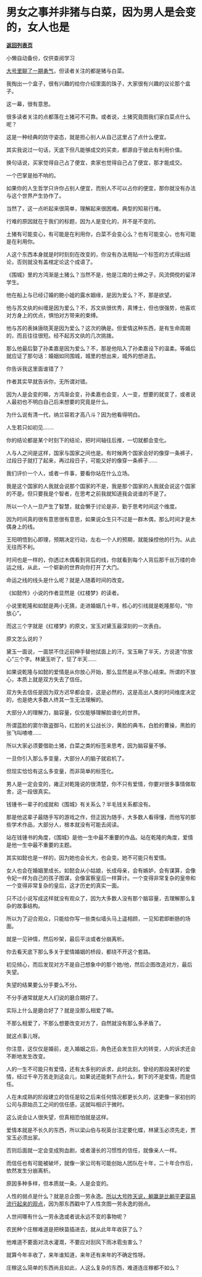 # 男女之事并非猪与白菜，因为男人是会变的，女人也是

[**返回列表页**](/gzh/记忆承载3)

小懒自动备份，仅供查阅学习

[大号里聊了一期勇气](https://mp.weixin.qq.com/s?__biz=MzU0MjYwNDU2Mw==&mid=2247499292&idx=2&sn=586b23853c7069b19f3e4019489e1957&chksm=fb1a9260cc6d1b76567296525a37dd35a67045c16b650a159279f8eb5a8d9ce64dffa375b7f8&token=487209335&lang=zh_CN&scene=21#wechat_redirect)，但读者关注的都是猪与白菜。  

  

我掏出一个盒子，很有兴趣的给你介绍里面的珠子，大家很有兴趣的议论那个盒子。  

  

这一幕，很有意思。  

  

很多读者关注的点都落在土猪可不可靠。或者说，土猪究竟图我们家白菜点什么呢？

  

这是一种经典的防守姿态，就是担心别人从自己这里占了点什么便宜。  

  

其实我说过一句话，天底下但凡能够成交的买卖，都源自于彼此有利用价值。  

  

换句话说，买家觉得自己占了便宜，卖家也觉得自己占了便宜，那才能成交。  

  

一个巴掌是拍不响的。  

  

如果你的人生哲学只许你占别人便宜，而别人不可以占你的便宜，那你就没有办法与这个世界产生协作了。  

  

当然了，这一点听起来很简单，理解起来很困难。典型的知易行难。

  

行难的原因就在于我们的标题，因为人是变化的，并不是不变的。

  

土猪有可能变心，有可能是在利用你，白菜不会变心么？也有可能变心，也有可能是在利用你。  

  

人这个东西本身就是时时刻刻在改变的，你没有办法用贴一个标签的方式得出结论，否则就没有盖棺定论这个成语了。  

  

《围城》里的方鸿渐是土猪么？当然不是，他是江南的士绅之子，风流倜傥的留洋学生。

  

他在船上与已经订婚的鲍小姐的露水姻缘，是因为爱么？不，那是欲望。

  

他与苏文纨的纠缠是因为爱么？不，苏文纨很优秀，真博士，但也很强势，他喜欢对方身上的优点，惧怕对方带来的束缚。

  

他与苏的表妹唐晓芙是因为爱么？这次的确是。但爱情这种东西，是有生命周期的，而且往往很短。经不起苏文纨的几次挑拨。

  

那么他最后娶了孙柔嘉是因为爱么？不，那是他陷入了孙柔嘉设下的温柔。等婚后就应证了那句话：婚姻如同围城，城里的想出来，城外的想进去。

  

你告诉我这里面谁错了？

  

作者其实早就告诉你，无所谓对错。

  

因为人是会变的嘛，方鸿渐会变，孙柔嘉也会变，人一变，想要的就变了，或者说人最初也不明白自己后来想要的究竟是什么。

  

为什么说有清一代，纳兰容若才高八斗？因为他看得明白。  

  

人生若只如初见.......  

  

你的结论都是某个时刻下的结论，把时间轴往后推，一切就都会变化。  

  

人与人之间是这样，国家与国家之间也是。有时候两个国家会好的像穿一条裤子，过段日子就打了起来，再过段日子，可能又好的像穿一条裤子......  

  

我们评价一个人，或者一件事，要看你站在什么立场。  

  

我是这个国家的人我就会说那个国家的不是，我是那个国家的人我就会说这个国家的不是。但只要我是个智者，在思考之前我就知道我会说谁的不是了。  

  

所以一个人一旦产生了智慧，就会懒于讨论是非，勤于思考时间这个维度。

  

因为时间真的很有意思很有意思，如果说众生只不过是一群木偶，那么时间才是木偶身上的线。

  

王阳明悟到心即理，预期决定行动，左右一个人的预期，就能操控他的行为。从此无往而不利。

  

时间也是一样的，你透过木偶看到背后的线，你就看到每个人背后那千丝万缕的命运之线，从此，一个崭新的世界向你打开了大门。  

  

命运之线的线头是什么呢？就是人随着时间的改变。  

  

《如懿传》小说的作者显然是《红楼梦》的读者。

  

小说里乾隆和如懿是两小无猜，走进婚姻几十年，核心的引线就是乾隆那句，“你放心”。

  

而这三个字就是《红楼梦》的原文，宝玉对黛玉最深刻的一次表白。

  

原文怎么说的？

  

黛玉一面说，一面禁不住近前伸手替他拭面上的汗。宝玉瞅了半天，方说道“你放心”三个字。林黛玉听了，怔了半天......

  

如果说乾隆与如懿的爱情是从你放心开始，那么显然是从不放心结束。所谓的不放心，本质上就是双方失去了信任。

  

双方失去信任是因为双方迟早都会变，这是必然的，这是高出人类的时间维度决定的，也是绝大多数人终其一生无法理解的。

  

大部分人的理解力，脑容量，仅仅能够理解脸谱化的世界。

  

所谓蓝脸的窦尔敦盗御马，红脸的关公战长沙，黄脸的典韦，白脸的曹操，黑脸的张飞叫喳喳......

  

所以大家必须要借助土猪，白菜之类的标签来思考，因为脑容量不够。  

  

一旦你引入那么多变量，大部分人的脑子就宕机了。

  

但现实恰恰有这么多变量，而非简单的标签化。

  

男人是一定会变的，雍正对乾隆说的很清楚，你不只有爱情，你要对很多事情做取舍，这一段很真实。

  

钱锺书一辈子的成就和《围城》有关系么？半毛钱关系都没有。

  

那是他这辈子最随手写的游戏之作，但正因为随手，大多数人看得懂，而他写的那些学术作品，大部分人，根本就没有可能去阅读。

  

站在钱锺书的角度，《围城》是他一生中最不重要的作品。站在乾隆的角度，爱情是他一生中最不重要的主题。

  

其实如懿也是一样的，因为她也会长大，也会变。她不可能只有爱情。

  

女人也会在婚姻里成长。如懿会从小姑娘，长成母亲，会有嫉妒，会有谋算，会像令妃一样为自己的孩子图谋，会像富察皇后一样算计。一个变得非常复杂的皇帝和一个变得非常复杂的皇后，这才历史的真实一面。

  

只不过小说写成这样就没有观众了，因为大多数人没有那个脑容量，去理解那么复杂的故事结构。

  

所以为了迎合观众，只能给你写一些类似墙头马上遥相顾，一见知君即断肠的场面。

  

就是一见钟情，然后吵架，最后平淡或者分崩离析。

  

你去看天底下那么多关于爱情婚姻的桥段，都绕不开这个套路。  

  

初见倾心，而后发现对方不是自己想象中的那个她/他，然后企图改造对方，最后失望。

  

失望的结果要么分手要么不分。  

  

不分手通常就是大人们说的磨合期好了。

  

实际上什么是磨合好了？就是没那么相爱了嘛。  

  

不那么相爱了，不那么想要改变对方了，自然就没有那么多矛盾了。

  

就这点事儿呀。

  

你注意，这仅仅是婚前，走入婚姻之后，角色还会发生巨大的转变，人的诉求还会不断地发生改变。  

  

人的一生不可能只有爱情，还有太多别的诉求，此时此刻，曾经的那段美好的爱情，经过千辛万苦走到这会儿，如果说还能剩下点什么，剩下的不是爱情，而是信任。

  

人在未成熟的阶段建立的信任是较之后来任何情况都更长久的，这更像一家初创的公司与原始员工之间的信任感，这就叫相识于微时。

  

这么说会让人很失望，但真相恐怕就是这样。

  

爱情本就是不长久的东西，所以梁山伯与祝英台注定要化蝶，林黛玉必须先走，贾宝玉必须出家。

  

否则后面就一定会变成狗血剧，或者漫长的习惯性的信任，就像亲人一样。

  

而信任也有可能被破坏，就像一家公司有可能创始人团队在十年，二十年合作后，依然发生分崩离析。

  

原因多种多样，但本质就一条，人是会变的。

  

人性的弱点是什么？就是总企图一劳永逸。[所以大号昨天说，躺赢是比躺平更容易流行起来的观点](https://mp.weixin.qq.com/s?__biz=MzU0MjYwNDU2Mw==&mid=2247499297&idx=2&sn=8306c7fc68230bded8b52e5ba3ca2880&chksm=fb1a925dcc6d1b4b0213118ee684afa0f6650d0619030351178980b912e11613780889ecbbbc&token=487209335&lang=zh_CN&scene=21#wechat_redirect)，因为那东西戳中了人性贪图一劳永逸的弱点。

  

人世间哪有什么一劳永逸或者说永远不变的事物呢？  

  

农民种个庄稼难道是把秧苗插进去，就从此年年收获了么？  

  

他难道不要面对浇水灌溉，不要应对刮风下雨冰雹虫害么？  

  

就算今年丰收了，来年谁知道，来年还有来年的不确定性呀。  

  

庄稼这么简单的东西尚且如此，人这么复杂的东西，难道连庄稼都不如么？

